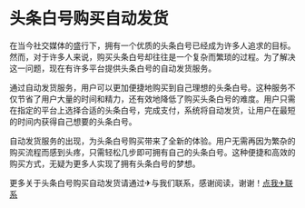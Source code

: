 # 头条白号购买自动发货

在当今社交媒体的盛行下，拥有一个优质的头条白号已经成为许多人追求的目标。然而，对于许多人来说，购买头条白号却往往是一个复杂而繁琐的过程。为了解决这一问题，现在有许多平台提供头条白号的自动发货服务。

通过自动发货服务，用户可以更加便捷地购买到自己理想的头条白号。这种服务不仅节省了用户大量的时间和精力，还有效地降低了购买头条白号的难度。用户只需在指定的平台上选择合适的头条白号，完成支付，系统将自动发货，让用户在最短的时间内获得自己想要的头条白号。

自动发货服务的出现，为头条白号购买带来了全新的体验。用户无需再因为繁杂的购买流程而感到头疼，只需轻松几步即可拥有自己的头条白号。这种便捷和高效的购买方式，无疑为更多人实现了拥有头条白号的梦想。

更多关于头条白号购买自动发货请通过✈与我们联系，感谢阅读，谢谢！[点我✈联系](https://acc.k02.cc)